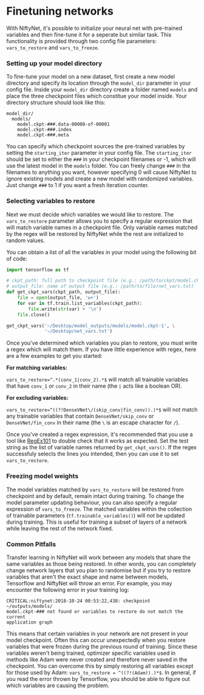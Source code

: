 # Finetuning networks

With NiftyNet, it's possible to initialize your neural net with pre-trained
variables and then fine-tune it for a seperate but similar task. This
functionality is provided through two config file parameters: `vars_to_restore`
and `vars_to_freeze`.

### Setting up your model directory

To fine-tune your model on a new dataset, first create a new model directory and
specify its location through the `model_dir` parameter in your config file.
Inside your `model_dir` directory create a folder named `models` and place the
three checkpoint files which constitue your model inside. Your directory
structure should look like this:

```
model_dir/
  models/
    model.ckpt-###.data-00000-of-00001
    model.ckpt-###.index
    model.ckpt-###.meta
```

You can specify which checkpoint sources the pre-trained variables by
setting the `starting_iter` parameter in your config file. The `starting_iter`
should be set to either the `###` in your checkpoint filenames or -1, which will
use the latest model in the `models` folder. You can freely change `###` in
the filenames to anything you want, however specifying 0 will cause NiftyNet
to ignore existing models and create a new model with randomized variables.
Just change `###` to 1 if you want a fresh iteration counter.

### Selecting variables to restore

Next we must decide which variables we would like to restore. The
`vars_to_restore` parameter allows you to specify a regular expression that
will match variable names in a checkpoint file. Only variable names matched by
the regex will be restored by NiftyNet while the rest are initialized to
random values.

You can obtain a list of all the variables in your model using the following
bit of code:

```python
import tensorflow as tf

# ckpt_path: full path to checkpoint file (e.g.: /path/to/ckpt/model.ckpt-###)
# output_file: name of output file (e.g.: /path/to/file/net_vars.txt)
def get_ckpt_vars(ckpt_path, output_file):
    file = open(output_file, 'w+')
    for var in tf.train.list_variables(ckpt_path):
        file.write(str(var) + '\n')
    file.close()

get_ckpt_vars('~/Desktop/model_outputs/models/model.ckpt-1', \
              '~/Desktop/net_vars.txt')
```

Once you've determined which variables you plan to restore, you must write a
regex which will match them. If you have little experience with regex, here are
a few examples to get you started:

**For matching variables:**

`vars_to_restore=^.*(conv_1|conv_2).*$` will match all trainable variables that
have `conv_1` or `conv_2` in their name (the `|` acts like a boolean OR).

**For excluding variables:**

`vars_to_restore=^((?!DenseVNet\/(skip_conv|fin_conv)).)*$` will not match any
trainable variables that contain
`DenseVNet/skip_conv` or `DenseVNet/fin_conv` in their name (the `\` is an
escape character for `/`).

Once you've created a regex expression, it's recommended that you use a tool
like [RegEx101](https://regex101.com) to double check that it works as
expected. Set the test string as the list of variable names returned by
`get_ckpt_vars()`. If the regex successfuly selects the lines you intended, then
you can use it to set `vars_to_restore`.


### Freezing model weights
The model variables matched by `vars_to_restore` will be restored from
checkpoint and by default, remain intact during training.  To change the model
parameter updating behaviour, you can also specify a regular expression of
`vars_to_freeze`.  The matched variables within the collection of trainable
parameters (`tf.trainable_variables()`) will *not* be updated during training.
This is useful for training a subset of layers of a network while leaving the
rest of the network fixed.


### Common Pitfalls

Transfer learning in NiftyNet will work between any models that share the same
variables as those being restored. In other words, you can completely change
network layers that you plan to randomise but if you try to restore variables
that aren't the exact shape and name between models, Tensorflow and NiftyNet
will throw an error. For example, you may encounter the following error in your
training log:

```
CRITICAL:niftynet:2018-10-24 00:53:22,438: checkpoint ~/outputs/models/
model.ckpt-### not found or variables to restore do not match the current
application graph
```

This means that certain variables in your network are not present in your model
checkpoint. Often this can occur unexpectedly when you restore variables that
were frozen during the previous round of training. Since these variables
weren't being trained, optimizer specific variables used in methods like Adam
were never created and therefore never saved in the checkpoint. You can
overcome this by simply restoring all variables except for those used by Adam:
`vars_to_restore = ^((?!(Adam)).)*$`. In general, if you read the error thrown
by Tensorflow, you should be able to figure out which variables are causing the
problem.
